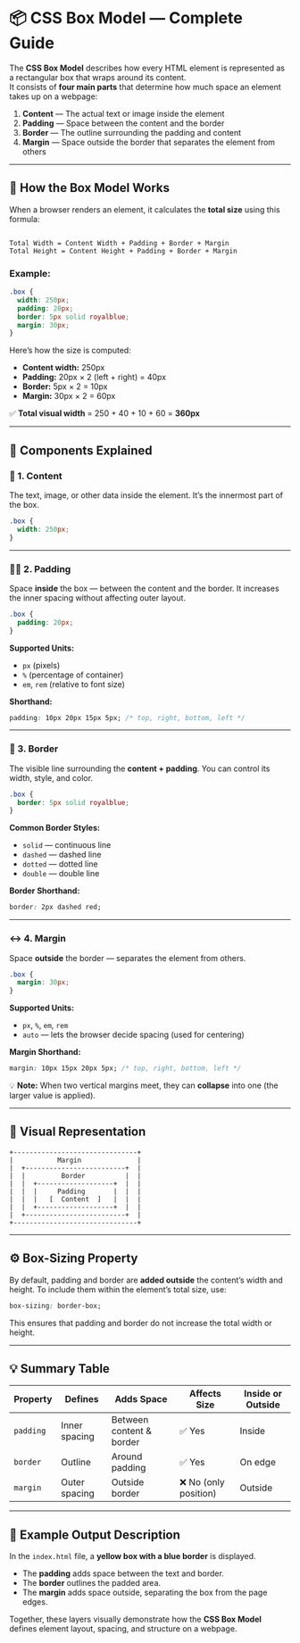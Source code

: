 # 📦 CSS Box Model — Complete Guide

The **CSS Box Model** describes how every HTML element is represented as a rectangular box that wraps around its content.  
It consists of **four main parts** that determine how much space an element takes up on a webpage:

1. **Content** — The actual text or image inside the element  
2. **Padding** — Space between the content and the border  
3. **Border** — The outline surrounding the padding and content  
4. **Margin** — Space outside the border that separates the element from others  

---

## 🧠 How the Box Model Works

When a browser renders an element, it calculates the **total size** using this formula:

```

Total Width = Content Width + Padding + Border + Margin
Total Height = Content Height + Padding + Border + Margin

````

### Example:
```css
.box {
  width: 250px;
  padding: 20px;
  border: 5px solid royalblue;
  margin: 30px;
}
````

Here’s how the size is computed:

* **Content width:** 250px
* **Padding:** 20px × 2 (left + right) = 40px
* **Border:** 5px × 2 = 10px
* **Margin:** 30px × 2 = 60px

✅ **Total visual width** = 250 + 40 + 10 + 60 = **360px**

---

## 🎨 Components Explained

### 🧱 1. Content

The text, image, or other data inside the element.
It’s the innermost part of the box.

```css
.box {
  width: 250px;
}
```

---

### 🧍‍♀️ 2. Padding

Space **inside** the box — between the content and the border.
It increases the inner spacing without affecting outer layout.

```css
.box {
  padding: 20px;
}
```

**Supported Units:**

* `px` (pixels)
* `%` (percentage of container)
* `em`, `rem` (relative to font size)

**Shorthand:**

```css
padding: 10px 20px 15px 5px; /* top, right, bottom, left */
```

---

### 🧩 3. Border

The visible line surrounding the **content + padding**.
You can control its width, style, and color.

```css
.box {
  border: 5px solid royalblue;
}
```

**Common Border Styles:**

* `solid` — continuous line
* `dashed` — dashed line
* `dotted` — dotted line
* `double` — double line

**Border Shorthand:**

```css
border: 2px dashed red;
```

---

### ↔️ 4. Margin

Space **outside** the border — separates the element from others.

```css
.box {
  margin: 30px;
}
```

**Supported Units:**

* `px`, `%`, `em`, `rem`
* `auto` — lets the browser decide spacing (used for centering)

**Margin Shorthand:**

```css
margin: 10px 15px 20px 5px; /* top, right, bottom, left */
```

💡 **Note:** When two vertical margins meet, they can **collapse** into one (the larger value is applied).

---

## 🧩 Visual Representation

```
+-------------------------------+
|           Margin              |
|  +-------------------------+  |
|  |         Border          |  |
|  |  +-------------------+  |  |
|  |  |     Padding       |  |  |
|  |  |   [  Content  ]   |  |  |
|  |  +-------------------+  |  |
|  +-------------------------+  |
+-------------------------------+
```

---

## ⚙️ Box-Sizing Property

By default, padding and border are **added outside** the content’s width and height.
To include them within the element’s total size, use:

```css
box-sizing: border-box;
```

This ensures that padding and border do not increase the total width or height.

---

## 💡 Summary Table

| Property  | Defines       | Adds Space               | Affects Size         | Inside or Outside |
| --------- | ------------- | ------------------------ | -------------------- | ----------------- |
| `padding` | Inner spacing | Between content & border | ✅ Yes                | Inside            |
| `border`  | Outline       | Around padding           | ✅ Yes                | On edge           |
| `margin`  | Outer spacing | Outside border           | ❌ No (only position) | Outside           |

---

## 📘 Example Output Description

In the `index.html` file, a **yellow box with a blue border** is displayed.

* The **padding** adds space between the text and border.
* The **border** outlines the padded area.
* The **margin** adds space outside, separating the box from the page edges.

Together, these layers visually demonstrate how the **CSS Box Model** defines element layout, spacing, and structure on a webpage.

